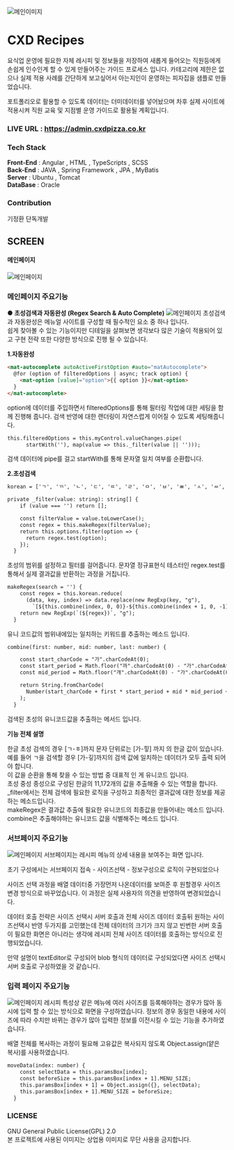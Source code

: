 ![메인이미지](https://coolcleaner.co.kr/fileDownLoad/17082032986005252.jpg)

# CXD Recipes
요식업 운영에 필요한 자체 레시피 및 정보들을 저장하여 새롭게 들어오는 직원등에게 손쉽게 인수인계 할 수 있게 만들어주는 가이드 프로세스 입니다. 카테고리에 제한은 없으나 실제 적용 사례를 간단하게 보고싶어서 아는지인이 운영하는 피자집을 샘플로 만들었습니다.

포트폴리오로 활용할 수 있도록 데이터는 더미데이터를 넣어놨으며 차후 실제 사이트에 적용시켜 직원 교육 및 지점별 운영 가이드로 활용될 계획입니다.

### LIVE URL : https://admin.cxdpizza.co.kr

### Tech Stack

**Front-End** : Angular , HTML , TypeScripts , SCSS   
**Back-End** : JAVA , Spring Framework , JPA , MyBatis  
**Server** : Ubuntu , Tomcat  
**DataBase** : Oracle  

### Contribution
기정환 단독개발

## SCREEN

#### 메인페이지
![메인페이지](https://coolcleaner.co.kr/fileDownLoad/1706821441824rcpmain.png)
### 메인페이지 주요기능

**● 초성검색과 자동완성 (Regex Search & Auto Complete)**
![메인페이지](https://coolcleaner.co.kr/fileDownLoad/1706821507468rcpgif.gif)
초성검색과 자동완성은 메뉴얼 사이트를 구성할 때 필수적인 요소 중 하나 입니다.\
쉽게 찾아볼 수 있는 기능이지만 디테일을 살펴보면 생각보다 많은 기술이 적용되어 있고 구현 전략 또한 다양한 방식으로 진행 될 수 있습니다.

**1.자동완성**
```html
<mat-autocomplete autoActiveFirstOption #auto="matAutocomplete">
  @for (option of filteredOptions | async; track option) {
    <mat-option [value]="option">{{ option }}</mat-option>
  }
</mat-autocomplete>
```

option에 데이터를 주입하면서 filteredOptions를 통해 필터링 작업에 대한 세팅을 함께 진행해 줍니다.  검색 반영에 대한 랜더링이 자연스럽게 이어질 수 있도록 세팅해줍니다.
```html
this.filteredOptions = this.myControl.valueChanges.pipe(
      startWith(''), map(value => this._filter(value || '')));
```

검색 데이터에 pipe를 걸고 startWith를 통해 문자열 일치 여부를 순환합니다.

**2.초성검색**

```html
korean = ['ㄱ', 'ㄲ', 'ㄴ', 'ㄷ', 'ㄸ', 'ㄹ', 'ㅁ', 'ㅂ', 'ㅃ', 'ㅅ', 'ㅆ', 'ㅇ', 'ㅈ', 'ㅉ', 'ㅊ', 'ㅋ', 'ㅌ', 'ㅍ', 'ㅎ'];

private _filter(value: string): string[] {
    if (value === '') return [];

    const filterValue = value.toLowerCase();
    const regex = this.makeRegex(filterValue);
    return this.options.filter(option => {
      return regex.test(option);
    });
  }
```

초성의 범위를 설정하고 필터를 걸어줍니다. 문자열 정규표현식 테스터인 regex.test를 통해서 실제 결과값을 반환하는 과정을 거칩니다.

```html
makeRegex(search = '') {
    const regex = this.korean.reduce(
      (data, key, index) => data.replace(new RegExp(key, "g"),
        `[${this.combine(index, 0, 0)}-${this.combine(index + 1, 0, -1)}]`), search);
    return new RegExp(`(${regex})`, "g");
  }
```

유니 코드값의 범위내에있는 일치하는 키워드를 추출하는 메소드 입니다.

```html
combine(first: number, mid: number, last: number) {

    const start_charCode = "가".charCodeAt(0);
    const start_period = Math.floor("까".charCodeAt(0) - "가".charCodeAt(0));
    const mid_period = Math.floor("개".charCodeAt(0) - "가".charCodeAt(0));

    return String.fromCharCode(
      Number(start_charCode + first * start_period + mid * mid_period + last)
    );
  }
```

검색된 초성의 유니코드값을 추출하는 메서드 입니다.

**기능 전체 설명**

한글 초성 검색의 경우 [ㄱ-ㅎ]까지 문자 단위로는 [가-힣] 까지 의 한글 값이 있습니다.\
예를 들어 ㄱ을 검색할 경우 [가-깋]까지의 검색 값에 일치하는 데이터가 모두 출력 되어야 합니다.\
이 값을 순환을 통해 찾을 수 있는 방법 중 대표적 인 게 유니코드 입니다.\
초성 중성 종성으로 구성된 한글의 11,172개의 값을 추출해줄 수 있는 역할을 합니다.\
_filter에서는 전체 검색에 필요한 로직을 구성하고 최종적인 결과값에 대한 정보를 제공하는 메소드입니다.\
makeRegex은 결과값 추출에 필요한 유니코드의 최종값을 만들어내는 메소드 입니다.\
combine은 추출해야하는 유니코드 값을 식별해주는 메소드 입니다.

### 서브페이지 주요기능
![메인페이지](https://coolcleaner.co.kr/fileDownLoad/1706821761304abd.png)
서브페이지는 레시피 메뉴의 상세 내용을 보여주는 화면 입니다.

초기 구성에서는 서브페이지 접속 - 사이즈선택 - 정보구성으로 로직이 구현되었으나

사이즈 선택 과정을 배열 데이터중 가장먼저 나온데이터를 보여준 후 원할경우 사이즈 변경 방식으로 바꾸었습니다. 이 과정은 실제 사용자의 의견을 반영하여 변경되었습니다.

데이터 호출 전략은 사이즈 선택시 서버 호출과 전체 사이즈 데이터 호출뒤 원하는 사이즈선택시 반영 두가지를 고민했는데 전체 데이터의 크기가 크지 않고 빈번한 서버 호출이 필요한 화면은 아니라는 생각에 레시피 전체 사이즈 데이터를 호출하는 방식으로 진행되었습니다.

만약 설명이 textEditor로 구성되어 blob 형식의 데이터로 구성되었다면 사이즈 선택시 서버 호출로 구성하였을 것 같습니다.

### 입력 페이지 주요기능
![메인페이지](https://coolcleaner.co.kr/fileDownLoad/1706821808209rrw.png)
레시피 특성상 같은 메뉴에 여러 사이즈를 등록해야하는 경우가 많아 동시에 입력 할 수 있는 방식으로 화면을 구성하였습니다. 정보의 경우 동일한 내용에 사이즈에 따라 수치만 바뀌는 경우가 많아 입력한 정보를 이전시킬 수 있는 기능을 추가하였습니다.

배열 전체를 복사하는 과정이 필요해 고유값은 복사되지 않도록 Object.assign(얕은 복사)를 사용하였습니다.

```html
moveData(index: number) {
    const selectData = this.paramsBox[index];
    const beforeSize = this.paramsBox[index + 1].MENU_SIZE;
    this.paramsBox[index + 1] = Object.assign({}, selectData);
    this.paramsBox[index + 1].MENU_SIZE = beforeSize;
  }
```

### LICENSE
GNU General Public License(GPL) 2.0  
본 프로젝트에 사용된 이미지는 상업용 이미지로 무단 사용을 금지합니다.

